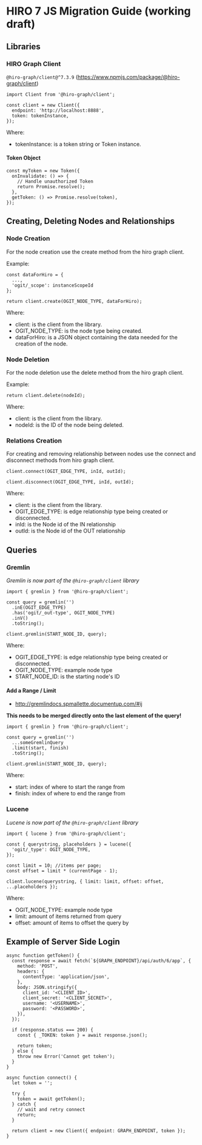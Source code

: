 # HIRO 7 JS Migration Guide (working draft)

## Libraries

### HIRO Graph Client

`@hiro-graph/client@^7.3.9` (https://www.npmjs.com/package/@hiro-graph/client)

```JS
import Client from '@hiro-graph/client';

const client = new Client({
  endpoint: 'http://localhost:8888',
  token: tokenInstance,
});
```

Where:

- tokenInstance: is a token string or Token instance.

#### Token Object

```JS
const myToken = new Token({
  onInvalidate: () => {
    // Handle unauthorized Token
    return Promise.resolve();
  },
  getToken: () => Promise.resolve(token),
});
```

## Creating, Deleting Nodes and Relationships

### Node Creation

For the node creation use the create method from the hiro graph client.

Example:

```JS
const dataForHiro = {
  ...,
  'ogit/_scope': instanceScopeId
};

return client.create(OGIT_NODE_TYPE, dataForHiro);
```

Where:

- client: is the client from the library.
- OGIT_NODE_TYPE: is the node type being created.
- dataForHiro: is a JSON object containing the data needed for the creation of the node.

### Node Deletion

For the node deletion use the delete method from the hiro graph client.

Example:

```JS
return client.delete(nodeId);
```

Where:

- client: is the client from the library.
- nodeId: is the ID of the node being deleted.

### Relations Creation

For creating and removing relationship between nodes use the connect and disconnect methods from hiro graph client.

```JS
client.connect(OGIT_EDGE_TYPE, inId, outId);
```

```JS
client.disconnect(OGIT_EDGE_TYPE, inId, outId);
```

Where:

- client: is the client from the library.
- OGIT_EDGE_TYPE: is edge relationship type being created or disconnected.
- inId: is the Node id of the IN relationship
- outId: is the Node id of the OUT relationship

## Queries

### Gremlin

_Gremlin is now part of the `@hiro-graph/client` library_

```JS
import { gremlin } from '@hiro-graph/client';

const query = gremlin('')
  .inE(OGIT_EDGE_TYPE)
  .has('ogit/_out-type', OGIT_NODE_TYPE)
  .inV()
  .toString();

client.gremlin(START_NODE_ID, query);
```

Where:

- OGIT_EDGE_TYPE: is edge relationship type being created or disconnected.
- OGIT_NODE_TYPE: example node type
- START_NODE_ID: is the starting node's ID

#### Add a Range / Limit

- http://gremlindocs.spmallette.documentup.com/#ij

**This needs to be merged directly onto the last element of the query!**

```JS
import { gremlin } from '@hiro-graph/client';

const query = gremlin('')
  ...someGremlinQuery
  .limit(start, finish)
  .toString();

client.gremlin(START_NODE_ID, query);
```

Where:

- start: index of where to start the range from
- finish: index of where to end the range from

### Lucene

_Lucene is now part of the `@hiro-graph/client` library_

```JS
import { lucene } from '@hiro-graph/client';

const { querystring, placeholders } = lucene({
  'ogit/_type': OGIT_NODE_TYPE,
});

const limit = 10; //items per page;
const offset = limit * (currentPage - 1);

client.lucene(querystring, { limit: limit, offset: offset, ...placeholders });

```

Where:

- OGIT_NODE_TYPE: example node type
- limit: amount of items returned from query
- offset: amount of items to offset the query by

## Example of Server Side Login

```JS
async function getToken() {
  const response = await fetch(`${GRAPH_ENDPOINT}/api/auth/6/app`, {
    method: 'POST',
    headers: {
      contentType: 'application/json',
    },
    body: JSON.stringify({
      client_id: '<CLIENT_ID>',
      client_secret: '<CLIENT_SECRET>',
      username: '<USERNAME>',
      password: '<PASSWORD>',
    }),
  });

  if (response.status === 200) {
    const { _TOKEN: token } = await response.json();

    return token;
  } else {
    throw new Error('Cannot get token');
  }
}

async function connect() {
  let token = '';

  try {
    token = await getToken();
  } catch {
    // wait and retry connect
    return;
  }

  return client = new Client({ endpoint: GRAPH_ENDPOINT, token });
}
```
